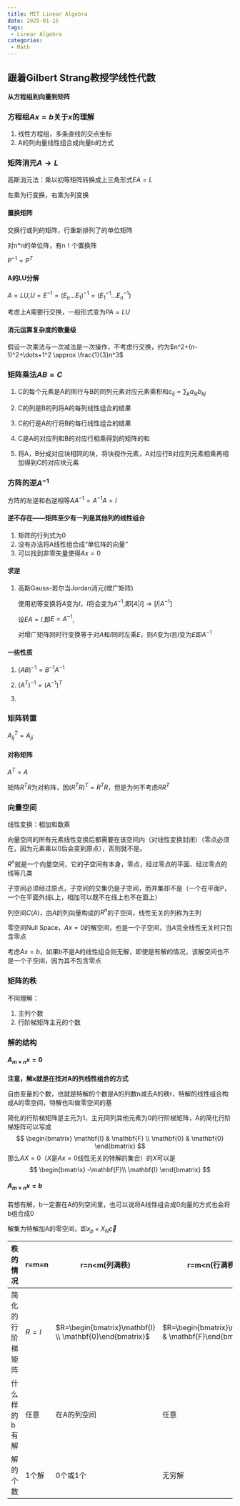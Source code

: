 ```yaml
---
title: MIT Linear Algebra
date: 2025-01-15
tags:
 - Linear Algebra
categories:
 - Math
---
```


## 跟着Gilbert Strang教授学线性代数

**从方程组到向量到矩阵**

### 方程组$Ax=b$关于$x$的理解

1. 线性方程组，多条直线的交点坐标
2. A的列向量线性组合成向量b的方式

### 矩阵消元$A \rightarrow L$

高斯消元法：乘以初等矩阵转换成上三角形式$EA=L$

左乘为行变换，右乘为列变换

#### 置换矩阵

交换行或列的矩阵，行重新排列了的单位矩阵

对n*n的单位阵，有n！个置换阵

$P^{-1}=P^{T}$

#### A的LU分解

$A=LU$,$U=E^{-1}=(E_n \dots E_1)^{-1}=(E_1^{-1} \dots E_n^{-1})$

考虑上A需要行交换，一般形式变为$PA=LU$

#### 消元运算复杂度的数量级

假设一次乘法与一次减法是一次操作，不考虑行交换，约为$n^2+(n-1)^2+\dots+1^2 \approx \frac{1}{3}n^3$

### 矩阵乘法$AB=C$

1. C的每个元素是A的同行与B的同列元素对应元素乘积和$c_{ij}=\sum_k a_{ik}b_{kj}$

2. C的列是B的列将A的每列线性组合的结果
3. C的行是A的行将B的每行线性组合的结果
4. C是A的对应列和B的对应行相乘得到的矩阵的和
5. 将A，B分成对应块相同的块，将块视作元素，A对应行B对应列元素相乘再相加得到C的对应块元素

### 方阵的逆$A^{-1}$

方阵的左逆和右逆相等$AA^{-1}=A^{-1}A=I$

#### 逆不存在——矩阵至少有一列是其他列的线性组合

1. 矩阵的行列式为0
2. 没有办法将A线性组合成“单位阵的向量”
3. 可以找到非零矢量使得$Ax=0$

#### 求逆

1. 高斯Gauss-若尔当Jordan消元(增广矩阵)

   使用初等变换将$A$变为$I$，$I$将会变为$A^{-1}$,即$[A|I] \rightarrow [I|A^{-1}]$

   设$EA=I$,即$E=A^{-1}$,

   对增广矩阵同时行变换等于对$A$和$I$同时左乘$E$，则$A$变为$I$且$I$变为$E$即$A^{-1}$

#### 一些性质

1. $(AB)^{-1}=B^{-1}A^{-1}$

2. $(A^{T})^{-1}=(A^{-1})^T$
3. 

### 矩阵转置

$A^T_{ij}=A_{ji}$

#### 对称矩阵

$A^T=A$

矩阵$R^TR$为对称阵，因$(R^TR)^T=R^TR$，但是为何不考虑$RR^T$

### 向量空间

线性变换：相加和数乘

向量空间的所有元素线性变换后都需要在该空间内（对线性变换封闭）（零点必须在，因为元素乘以0后会变到原点），否则就不是。

$R^n$就是一个向量空间，它的子空间有本身，零点，经过零点的平面、经过零点的线等几类

子空间必须经过原点，子空间的交集仍是子空间，而并集却不是（一个在平面P，一个在平面外线L上，相加可以既不在线上也不在面上）

列空间$C(A)$，由$A$的列向量构成的$R^n$的子空间，线性无关的列称为主列

零空间Null Space，$Ax=0$的解空间，也是一个子空间，当$A$完全线性无关时只包含零点

考虑$Ax=b$，如果b不是A的线性组合则无解，即使是有解的情况，该解空间也不是一个子空间，因为其不包含零点

### 矩阵的秩

不同理解：

1. 主列个数
2. 行阶梯矩阵主元的个数

### 解的结构

#### $A_{m \times n}x=0$

**注意，解x就是在找对A的列线性组合的方式**

自由变量的个数，也就是特解的个数是A的列数n减去A的秩r，特解的线性组合构成A的零空间，特解也叫做零空间的基

简化的行阶梯矩阵是主元为1，主元同列其他元素为0的行阶梯矩阵，A的简化行阶梯矩阵可以写成
$$
\begin{bmatrix}
\mathbf{I} & \mathbf{F} \\
\mathbf{0} & \mathbf{0}
\end{bmatrix}
$$
那么$AX=0$（$X$是$Ax=0$线性无关的特解的集合）的$X$可以是
$$
\begin{bmatrix}
-\mathbf{F}\\
\mathbf{I}
\end{bmatrix}
$$

#### $A_{m \times n}x=b$

若想有解，b一定要在A的列空间里，也可以说将A线性组合成0向量的方式也会将b组合成0

解集为特解加A的零空间，即$x_p+X_N\vec{c}$

| 秩的情况         | r=m=n | r=n<m(列满秩)                                            | r=m<n(行满秩)                                           | r<n, r<m                                                     |
| ---------------- | ----- | -------------------------------------------------------- | ------------------------------------------------------- | ------------------------------------------------------------ |
| 简化的行阶梯矩阵 | $R=I$ | $R=\begin{bmatrix}\mathbf{I} \\ \mathbf{0}\end{bmatrix}$ | $R=\begin{bmatrix}\mathbf{I} & \mathbf{F}\end{bmatrix}$ | $R=\begin{bmatrix}\mathbf{I} & \mathbf{F} \\ \mathbf{0} & \mathbf{0}\end{bmatrix}$ |
| 什么样的b有解    | 任意  | 在A的列空间                                              | 任意                                                    | 在A的列空间                                                  |
| 解的个数         | 1个解 | 0个或1个                                                 | 无穷解                                                  | 0个或无穷个                                                  |

